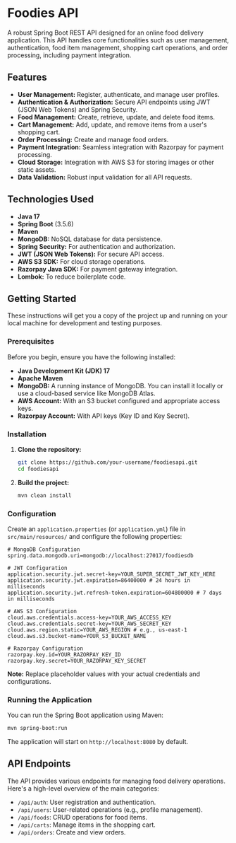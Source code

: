 # Foodies API

A robust Spring Boot REST API designed for an online food delivery application. This API handles core functionalities such as user management, authentication, food item management, shopping cart operations, and order processing, including payment integration.

## Features

*   **User Management:** Register, authenticate, and manage user profiles.
*   **Authentication & Authorization:** Secure API endpoints using JWT (JSON Web Tokens) and Spring Security.
*   **Food Management:** Create, retrieve, update, and delete food items.
*   **Cart Management:** Add, update, and remove items from a user's shopping cart.
*   **Order Processing:** Create and manage food orders.
*   **Payment Integration:** Seamless integration with Razorpay for payment processing.
*   **Cloud Storage:** Integration with AWS S3 for storing images or other static assets.
*   **Data Validation:** Robust input validation for all API requests.

## Technologies Used

*   **Java 17**
*   **Spring Boot** (3.5.6)
*   **Maven**
*   **MongoDB:** NoSQL database for data persistence.
*   **Spring Security:** For authentication and authorization.
*   **JWT (JSON Web Tokens):** For secure API access.
*   **AWS S3 SDK:** For cloud storage operations.
*   **Razorpay Java SDK:** For payment gateway integration.
*   **Lombok:** To reduce boilerplate code.

## Getting Started

These instructions will get you a copy of the project up and running on your local machine for development and testing purposes.

### Prerequisites

Before you begin, ensure you have the following installed:

*   **Java Development Kit (JDK) 17**
*   **Apache Maven**
*   **MongoDB:** A running instance of MongoDB. You can install it locally or use a cloud-based service like MongoDB Atlas.
*   **AWS Account:** With an S3 bucket configured and appropriate access keys.
*   **Razorpay Account:** With API keys (Key ID and Key Secret).

### Installation

1.  **Clone the repository:**
    ```bash
    git clone https://github.com/your-username/foodiesapi.git
    cd foodiesapi
    ```

2.  **Build the project:**
    ```bash
    mvn clean install
    ```

### Configuration

Create an `application.properties` (or `application.yml`) file in `src/main/resources/` and configure the following properties:

```properties
# MongoDB Configuration
spring.data.mongodb.uri=mongodb://localhost:27017/foodiesdb

# JWT Configuration
application.security.jwt.secret-key=YOUR_SUPER_SECRET_JWT_KEY_HERE
application.security.jwt.expiration=86400000 # 24 hours in milliseconds
application.security.jwt.refresh-token.expiration=604800000 # 7 days in milliseconds

# AWS S3 Configuration
cloud.aws.credentials.access-key=YOUR_AWS_ACCESS_KEY
cloud.aws.credentials.secret-key=YOUR_AWS_SECRET_KEY
cloud.aws.region.static=YOUR_AWS_REGION # e.g., us-east-1
cloud.aws.s3.bucket-name=YOUR_S3_BUCKET_NAME

# Razorpay Configuration
razorpay.key.id=YOUR_RAZORPAY_KEY_ID
razorpay.key.secret=YOUR_RAZORPAY_KEY_SECRET
```
**Note:** Replace placeholder values with your actual credentials and configurations.

### Running the Application

You can run the Spring Boot application using Maven:

```bash
mvn spring-boot:run
```

The application will start on `http://localhost:8080` by default.

## API Endpoints

The API provides various endpoints for managing food delivery operations. Here's a high-level overview of the main categories:

*   `/api/auth`: User registration and authentication.
*   `/api/users`: User-related operations (e.g., profile management).
*   `/api/foods`: CRUD operations for food items.
*   `/api/carts`: Manage items in the shopping cart.
*   `/api/orders`: Create and view orders.
